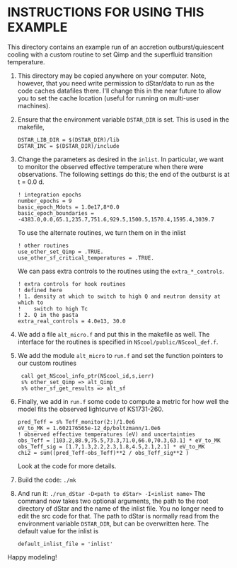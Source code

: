 INSTRUCTIONS FOR USING THIS EXAMPLE
===================================

This directory contains an example run of an accretion outburst/quiescent cooling with a custom routine to set Qimp and the superfluid transition temperature.

1.  This directory may be copied anywhere on your computer. Note, however, that you need write permission to dStar/data to run as the code caches datafiles there.  I'll change this in the near future to allow you to set the cache location (useful for running on multi-user machines).

2.  Ensure that the environment variable `DSTAR_DIR` is set. This is used in the makefile,

        DSTAR_LIB_DIR = $(DSTAR_DIR)/lib
        DSTAR_INC = $(DSTAR_DIR)/include

3.  Change the parameters as desired in the `inlist`.  In particular, we want to monitor the observed effective temperature when there were observations. The following settings do this; the end of the outburst is at t = 0.0 d.
    
        ! integration epochs
        number_epochs = 9
        basic_epoch_Mdots = 1.0e17,8*0.0
        basic_epoch_boundaries = -4383.0,0.0,65.1,235.7,751.6,929.5,1500.5,1570.4,1595.4,3039.7

    To use the alternate routines, we turn them on in the inlist
   
        ! other routines
        use_other_set_Qimp = .TRUE.
        use_other_sf_critical_temperatures = .TRUE.
       
    We can pass extra controls to the routines using the `extra_*_controls`.

        ! extra controls for hook routines
        ! defined here
        ! 1. density at which to switch to high Q and neutron density at which to 
        !    switch to high Tc
        ! 2. Q in the pasta
        extra_real_controls = 4.0e13, 30.0
       
4.  We add a file `alt_micro.f` and put this in the makefile as well.  The interface for the routines is specified in `NScool/public/NScool_def.f`.

5. We add the module `alt_micro` to `run.f` and set the function pointers to our custom routines

        call get_NScool_info_ptr(NScool_id,s,ierr)
        s% other_set_Qimp => alt_Qimp
        s% other_sf_get_results => alt_sf


6.  Finally, we add in `run.f` some code to compute a metric for how well the model fits the observed lightcurve of KS1731-260.
    
        pred_Teff = s% Teff_monitor(2:)/1.0e6
        eV_to_MK = 1.602176565e-12_dp/boltzmann/1.0e6
        ! observed effective temperatures (eV) and uncertainties
        obs_Teff = [103.2,88.9,75.5,73.3,71.0,66.0,70.3,63.1] * eV_to_MK
        obs_Teff_sig = [1.7,1.3,2.2,2.3,1.8,4.5,2.1,2.1] * eV_to_MK
        chi2 = sum((pred_Teff-obs_Teff)**2 / obs_Teff_sig**2 )
        
    Look at the code for more details.
    
7.  Build the code: `./mk`
    
8.  And run it: `./run_dStar -D<path to dStar> -I<inlist name>`
    The command now takes two optional arguments, the path to the root directory of dStar and the name of the inlist file.  You no longer need to edit the src code for that.  The path to dStar is normally read from the environment variable `DSTAR_DIR`, but can be overwritten here. The default value for the inlist is
    
        default_inlist_file = 'inlist'
    

    
Happy modeling!

